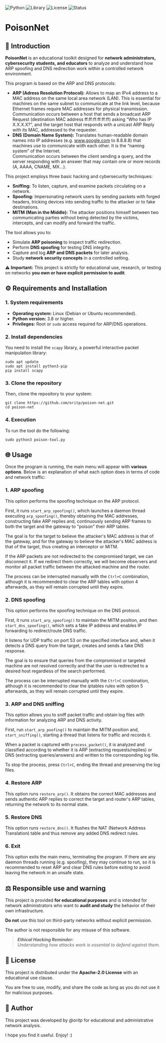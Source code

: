 ![Python](https://img.shields.io/badge/Language-Python-blue?logo=python)
![Library](https://img.shields.io/badge/Library-Scapy-yellow)
![License](https://img.shields.io/badge/License-Apache%202.0-lightgrey)
![Status](https://img.shields.io/badge/Status-In%20Progress-orange)

# PoisonNet

## 📘 Introduction

**PoisonNet** is an educational toolkit designed for **network administrators, cybersecurity students, and educators** to analyze and understand how ARP spoofing and DNS redirection work within a controlled network environment.

This program is based on the ARP and DNS protocols:
- **ARP (Adress Resolution Protocol):** Allows to map an IPv4 address to a MAC address on the same local area network (LAN). This is essential for machines on the same subnet to communicate at the link level, because Ethernet frames require MAC addresses for physical transmission.\
  Communication occurs between a host that sends a broadcast ARP Request (destination MAC address ff:ff:ff:ff:ff:ff) asking “Who has IP X.X.X.X?”, and the target host that responds with a unicast ARP Reply with its MAC, addressed to the requester.
- **DNS (Domain Name System):** Translates human-readable domain names into IP addresses (e.g. www.google.com to 8.8.8.8) that machines use to communicate wiith each other. It is the “naming system” of the Internet.\
  Communication occurs between the client sending a query, and the server responding with an answer that may contain one or more records (A, AAAA, CNAME, MX...).

This project employs three basic hacking and cybersecurity techniques:
- **Sniffing:** To listen, capture, and examine packets circulating on a network.
- **Spoofing:** Impersonating network users by sending packets with forged headers, tricking devices into sending traffic to the attacker or to fake destinations.
- **MITM (Man in the Middle):** The attacker positions himself between two communicating parties without being detected by the victims, intercepts, and can modify and forward the traffic.

The tool allows you to:
- Simulate **ARP poisoning** to inspect traffic redirection.
- Perform **DNS spoofing** for testing DNS integrity.
- Capture and log **ARP and DNS packets** for later analysis.
- Study **network security concepts** in a controlled setting.

⚠️ **Important:** This project is strictly for educational use, research, or testing on networks **you own or have explicit permission to audit**.


## ⚙️ Requirements and Installation

### 1. System requirements
- **Operating system:** Linux (Debian or Ubuntu recommended).
- **Python version:** 3.8 or higher.
- **Privileges:** Root or `sudo` access required for ARP/DNS operations.

### 2. Install dependencies

You need to install the `scapy` library, a powerful interactive packet manipulation library:

    sudo apt update
    sudo apt install python3-pip
    pip install scapy

### 3. Clone the repository

Then, clone the repository to your system:

    git clone https://github.com/oritp/poison-net.git
    cd poison-net
    
### 4. Execution

To run the tool do the following:

    sudo python3 poison-tool.py


## 🌐​ Usage

Once the program is running, the main menu will appear with **various options**. Below is an explanation of what each option does in terms of code and network traffic:

### 1. ARP spoofing

This option performs the spoofing technique on the ARP protocol.

First, it runs `start_arp_spoofing()`, which launches a daemon thread executing `arp_spoofing()`, thereby obtaining the MAC addresses, constructing fake ARP replies and, continuously sending ARP frames to both the target and the gateway to "poison" their ARP tables.

The goal is for the target to believe the attacker's MAC address is that of the gateway, and for the gateway to believe the attacker's MAC address is that of the target, thus creating an interceptor or MITM.

If the ARP packets are not redirected to the compromised target, we can disconnect it. If we redirect them correctly, we will become observers and monitor all packet traffic between the attacked machine and the router.

The process can be interrupted manually with the `Ctrl+C` combination, although it is recommended to clear the ARP tables with option 4 afterwards, as they will remain corrupted until they expire.


### 2. DNS spoofing

This option performs the spoofing technique on the DNS protocol.

First, it runs `start_arp_spoofing()` to maintain the MITM position, and then `start_dns_spoofing()`, which sets a fake IP address and enables IP forwarding to redirect/route DNS traffic.

It listens for UDP traffic on port 53 on the specified interface and, when it detects a DNS query from the target, creates and sends a fake DNS response.

The goal is to ensure that queries from the compromised or targeted machine are not resolved correctly and that the user is redirected to a desired host regardless of the search performed.

The process can be interrupted manually with the `Ctrl+C` combination, although it is recommended to clear the iptables rules with option 5 afterwards, as they will remain corrupted until they expire.


### 3. ARP and DNS sniffing

This option allows you to sniff packet traffic and obtain log files with information for analyzing ARP and DNS activity.

First, run `start_arp_poofing()` to maintain the MITM position and, `start_sniffing()`, starting a thread that listens for traffic and records it.

When a packet is captured with `process_packet()`, it is analyzed and classified according to whether it is ARP (extracting requests/replies) or DNS (extracting queries/answers) and written to the corresponding log file.

To stop the process, press `Ctrl+C`, ending the thread and preserving the log files.


### 4. Restore ARP

This option runs `restore_arp()`. It obtains the correct MAC addresses and sends authentic ARP replies to correct the target and router's ARP tables, returning the network to its normal state.

### 5. Restore DNS

This option runs `restore_dns()`. It flushes the NAT (Network Address Translation) table and thus remove any added DNS redirect rules.

### 6. Exit

This option exits the main menu, terminating the program. If there are any daemon threads running (e.g. spoofing), they may continue to run, so it is recommended to reset ARP and clear DNS rules before exiting to avoid leaving the network in an unsafe state.


## ⚖️ Responsible use and warning

This project is provided **for educational purposes** and is intended for network administrators who want to **audit and study** the behavior of their own infrastructure.

**Do not** use this tool on third-party networks without explicit permission.

The author is not responsible for any misuse of this software.

> ***Ethical Hacking Reminder:***\
  *Understanding how attacks work is essential to defend against them.*


## 📄 License

This project is distributed under the **Apache-2.0 License** with an educational use clause.

You are free to use, modify, and share the code as long as you do not use it for malicious purposes.


## 👦 Author

This project was developed by *@oritp* for educational and administrative network analysis.

I hope you find it useful. Enjoy! :)
